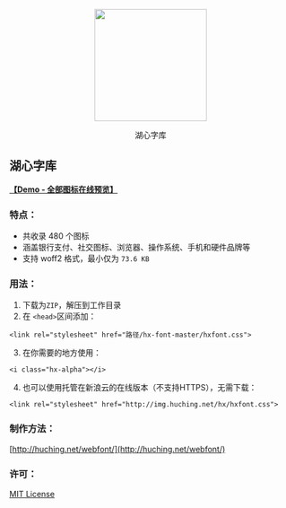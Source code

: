 <p align="center"><img height="200" width="200" src="http://img.huching.net/hx/hxalpha.svg"></p>
<p align="center">&#28246;&#24515;&#23383;&#24211;</p>

## 湖心字库

**[【Demo - 全部图标在线预览】](http://img.huching.net/hx/demo.html)**

### 特点：
- 共收录 480 个图标
- 涵盖银行支付、社交图标、浏览器、操作系统、手机和硬件品牌等
- 支持 woff2 格式，最小仅为 `73.6 KB` 

### 用法：
1. 下载为`ZIP`，解压到工作目录
2. 在 `<head>`区间添加：
```
<link rel="stylesheet" href="路径/hx-font-master/hxfont.css">

```
3. 在你需要的地方使用：
```
<i class="hx-alpha"></i>
```
4. 也可以使用托管在新浪云的在线版本（不支持HTTPS），无需下载：
```
<link rel="stylesheet" href="http://img.huching.net/hx/hxfont.css">

```

### 制作方法：
[http://huching.net/webfont/](http://huching.net/webfont/)

### 许可：
[MIT License](https://opensource.org/licenses/mit-license.php)
